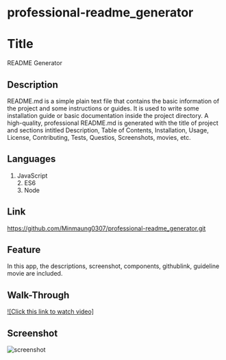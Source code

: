 # professional-readme_generator

# Title

README Generator

## Description

README.md is a simple plain text file that contains the basic information of the project and some instructions or guides. It is used to write some installation guide or basic documentation inside the project directory. A high-quality, professional README.md is generated with the title of project and sections intitled Description, Table of Contents, Installation, Usage, License, Contributing, Tests, Questios, Screenshots, movies, etc.

## Languages

1. JavaScript<br>2. ES6<br>3. Node<br>

## Link

https://github.com/Minmaung0307/professional-readme_generator.git

## Feature

In this app, the descriptions, screenshot, components, githublink, guideline movie are included.

## Walk-Through

[![Click this link to watch video]](https://www.youtube.com/watch?v=Gu9yie0S41I)

## Screenshot

![screenshot](https://github.com/Minmaung0307/professional-readme_generator/blob/30757d803f7e6c5da736378a603a6747abc466f7/images/readme.png)
